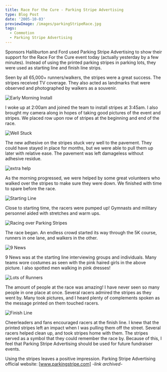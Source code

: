 ```yaml
---
title: Race For the Cure - Parking Stripe Advertising
type: Blog Post
date: '2005-10-03'
previewImage: /images/parkingStripeRace.jpg
tags:
  - Commotion
  - Parking Stripe Advertising
---
```

Sponsors Halliburton and Ford used Parking Stripe Advertising to show their support for the Race For the Cure event today (actually yesterday by a few minutes). Instead of using the printed parking stripes in parking lots, they were used as starting line and finish line strips.

Seen by all 65,000+ runners/walkers, the stripes were a great success. The stripes received TV coverage. They also acted as landmarks that were observed and photographed by walkers as a souvenir.

![Early Morning Install](/images/20051002-stripeInstall1.jpg)

I woke up at 2:00am and joined the team to install stripes at 3:45am. I also brought my camera along in hopes of taking good pictures of the event and stripes. We placed row upon row of stripes at the beginning and end of the race.

![Well Stuck](/images/20051002-stripeInstall2.jpg)

The new adhesive on the stripes stuck very well to the pavement. They could have stayed in place for months, but we were able to pull them up later with relative ease. The pavement was left damageless without adhesive residue.

![extra help](/images/20051002-stripeInstall3.jpg)

As the morning progressed, we were helped by some great volunteers who walked over the stripes to make sure they were down. We finished with time to spare before the race.

![Starting Line](/images/20051002-startLine1.jpg)

Close to starting time, the racers were pumped up! Gymnasts and military personnel aided with stretches and warm ups.

![Racing over Parking Stripes](/images/20051002-stripeCloseUp.jpg)

The race began. An endless crowd started its way through the 5K course, runners in one lane, and walkers in the other.

![9 News](/images/20051002-9News.jpg)

9 News was at the starting line interviewing groups and individuals. Many teams wore costumes as seen with the pink haired girls in the above picture. I also spotted men walking in pink dresses!

![Lots of Runners](/images/20051002-lotsOfWalkers.jpg)

The amount of people at the race was amazing! I have never seen so many people in one place at once. Several racers admired the stripes as they went by. Many took pictures, and I heard plenty of complements spoken as the message printed on them touched racers.

![Finish Line](/images/20051002-finishLine.jpg)

Cheerleaders and fans encouraged racers at the finish line. I knew that the printed stripes left an impact when I was pulling them off the street. Several racers helped clean up, and took stripes home with them. The stripes served as a symbol that they could remember the race by. Because of this, I feel that Parking Stripe Advertising should be used for future fundraiser events.

Using the stripes leaves a positive impression. Parking Stripe Advertising official website: [www.parkingstripe.com] *-link archived-*
